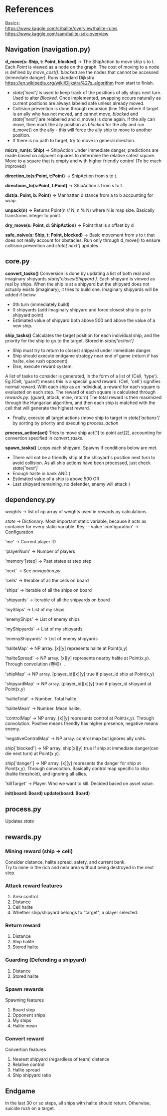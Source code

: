 # References
Basics:  
https://www.kaggle.com/c/halite/overview/halite-rules  
https://www.kaggle.com/sam/halite-sdk-overview  

## Navigation (navigation.py)

**d_move(s: Ship, t: Point, blocked)** -> The ShipAction to move ship s to t.
Each *Point* is viewed as a node on the graph. The cost of moving to a node is defined by *move_cost()*. *blocked* are the nodes that cannot be accessed (immediate danger). Runs standard Dijkstra https://en.wikipedia.org/wiki/Dijkstra%27s_algorithm from start to finish. 
- *state['next']* is used to keep track of the positions of ally ships next turn. Used to alter *Blocked*. Once implemented, swapping occurs naturally as current positions are always labeled safe unless already moved.
- Collision prevention is done through recursion (line 165) where if target is an ally who has not moved, and cannot move, *blocked* and *state['next']* are relabelled and d_move() is done again. If the ally can move, then mark the ally position as *blocked* for the ally and run d_move() on the ally - this will force the ally ship to move to another position. 
- If there is no path to target, try to move in general direction.

**micro_run(s: Ship)** -> ShipAction
Under immediate danger, predictions are made based on adjacent squares to determine the relative safest square. Move to a square that is empty and with higher friendly control (To be much improved)

**direction_to(s:Point, t:Point)** -> ShipAction from s to t.

**directions_to(s:Point, t:Point)** -> ShipAction s from s to t.

**dist(a: Point, b: Point)** -> Manhattan distance from a to b accounting for wrap.

**unpack(n)** -> Returns Point(n // N, n % N) where N is map size. Basically transforms integer to point.

**dry_move(s: Point, d: ShipAction)** -> Point that is s offset by d

**safe_naive(s: Ship, t: Point, blocked)** -> Basic movement from s to t that does not really account for obstacles. 
Run only through d_move() to ensure collision prevention and *state['next']* updates.

## core.py

**convert_tasks()**
Conversion is done by updating a list of both real and imaginary shipyards *state['closestShipyard']*. Each shipyard is viewed as real by ships. When the ship is at a shipyard but the shipyard does not actually exists (imaginary), it tries to build one.
Imaginary shipyards will be added if below
- 0th turn (immediately build)
- 0 shipyards (add imaginary shipyard and force closest ship to go to shipyard point)
- Estimated value of shipyard both above 500 and above the value of a new ship. 

**ship_tasks()**
Calculates the target position for each individual ship, and the priority for the ship to go to the target. Stored in *state['action']*

- Ship must try to return to closest shipyard under immediate danger.
- Ship should execute endgame strategy near end of game (return if has halite, else rush opponent)
- Else, execute reward system. 

A list of tasks to consider is generated, in the form of a list of (Cell, 'type'). Eg.(Cell, 'guard') means this is a special *guard* reward. (Cell, 'cell') signifies normal reward. 
With each ship as an individual, a reward for each square is evaluated on each step.
The reward of each square is calculated through *rewards.py*. (guard, attack, mine, return)
The total reward is then maximized through the Hungarian algorithm, and then each ship is matched with the cell that will generate the highest reward. 

- Finally, execute all target actions (move ship to target in *state['actions']* by sorting by priority and executing *process_action*

**process_action(act)**
Tries to move ship act[1] to point act[2], accounting for convertion specified in *convert_tasks*.

**spawn_tasks()** 
Loops each shipyard. Spawns if conditions below are met.
- There will not be a friendly ship at the shipyard's position next turn to avoid collision. As all ship actions have been processed, just check *state['next']*
- Enough halite in bank
AND ( 
- Estimated value of a ship is above 500
OR 
- Last shipyard remaining, no defender, enemy will attack
)

## dependency.py

*weights* -> list of np array of weights used in rewards.py calculations.

*state* -> Dictionary. Most important static variable, because it acts as container for every static variable.
Key -- value
'configuration' -> Configuration

'me' -> Current player ID

'playerNum' -> Number of players

'memory'[step] -> Past states at step step

'next' -> See *navigation.py*

'cells' -> Iterable of all the cells on board

'ships' -> Iterable of all the ships on board

'shipyards' -> Iterable of all the shipyards on board

'myShips' -> List of my ships

'enemyShips' -> List of enemy ships

'myShipyards' -> List of my shipyards

'enemyShipyards' -> List of enemy shipyards

'haliteMap' -> NP array. [x][y] represents halite at Point(x,y)

'haliteSpread' -> NP array. [x][y] represents nearby halite at Point(x,y). Through convolution (卷积）.

'shipMap' -> NP array. [player_id][x][y] true if player_id ship at Point(x,y)

'shipyardMap' -> NP array. [player_id][x][y] true if player_id shipyard at Point(x,y)

'haliteTotal' -> Number. Total halite.

'haliteMean' -> Number. Mean halite.

'controlMap' -> NP array. [x][y] represents control at Point(x,y). Through convolution. Positive means friendly has higher presence, negative means enemy.

'negativeControlMap' -> NP array. control map but ignores ally units.

ship['blocked'] -> NP array. ship[x][y] true if ship at immediate danger(can die next turn) at Point(x,y).

ship['danger'] -> NP array. [x][y] represents the danger for ship at Point(x,y). Through convolution. Basically control map specific to ship (halite threshold), and ignoring all allies.

'killTarget' -> Player. Who we want to kill. Decided based on asset value.


**init(board: Board)**
**update(board: Board)**

## process.py 
Updates *state*

## rewards.py

### Mining reward (ship -> cell)
Consider distance, halite spread, safety, and current bank.  
Try to mine in the rich and near area without being destroyed in the next step.

### Attack reward features
1. Area control
2. Distance
3. Cell halite
4. Whether ship/shipyard belongs to "target", a player selected.

### Return reward
1. Distance
2. Ship halite
3. Stored halite

### Guarding (Defending a shipyard)
1. Distance
2. Stored halite

### Spawn rewards
Spawning features
1. Board step
2. Opponent ships
3. My ships
4. Halite mean

### Convert reward
Convertion features
1. Nearest shipyard (regardless of team) distance
2. Relative control
3. Halite spread
4. Ship shipyard ratio

## Endgame
In the last 30 or so steps, all ships with halite should return. Otherwise, suicide rush on a target.

